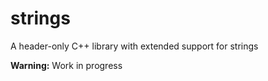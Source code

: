 # strings
A header-only C++ library with extended support for strings

**Warning:** Work in progress 